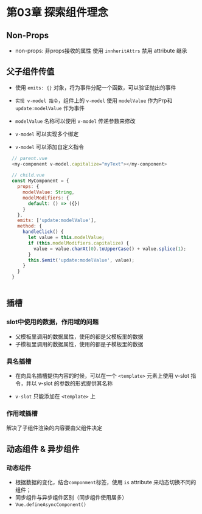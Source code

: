 # 第03章 探索组件理念

## Non-Props

+ non-props: 非props接收的属性
  使用 `innheritAttrs` 禁用 attribute 继承

## 父子组件传值

+ 使用 `emits: {}` 对象，将为事件分配一个函数，可以验证抛出的事件

+ `实现 v-model 指令`，组件上的 `v-model` 使用 `modelValue` 作为Prp和 `update:modelValue` 作为事件
+ `modelValue` 名称可以使用 `v-model` 传递参数来修改
+ `v-model` 可以实现多个绑定
+ `v-model` 可以添加自定义指令

```javascript
  // parent.vue
  <my-component v-model.capitalize="myText"></my-conponent>
 
  // child.vue
  const MyComponent = {
    props: {
      modelValue: String,
      modelModifiers: {
        default: () => ({})
      }
    },
    emits: ['update:modelValue'],
    method: {
      handleClick() {
        let value = this.modelValue;
        if (this.modelModifiers.capitalize) {
          value = value.charAt(0).toUpperCase() + value.splice(1);
        }
        this.$emit('update:modelValue', value);
      }
    }
  }
  
```

## 插槽

### slot中使用的数据，作用域的问题

+ 父模板里调用的数据属性，使用的都是父模板里的数据
+ 子模板里调用的数据属性，使用的都是子模板里的数据

### 具名插槽

+ 在向具名插槽提供内容的时候，可以在一个 `<template>` 元素上使用 v-slot 指令，并以 v-slot 的参数的形式提供其名称

+ `v-slot` 只能添加在 `<template>` 上

### 作用域插槽

  解决了子组件渲染的内容要由父组件决定

## 动态组件 & 异步组件

### 动态组件

+ 根据数据的变化，结合`componment`标签，使用 `is` attribute 来动态切换不同的组件；
+ 同步组件与异步组件区别（同步组件使用居多）
+ `Vue.defineAsyncComponent()`
